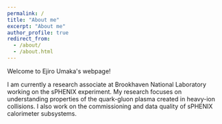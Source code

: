 ```yaml
---
permalink: /
title: "About me"
excerpt: "About me"
author_profile: true
redirect_from: 
  - /about/
  - /about.html
---
```


Welcome to Ejiro Umaka's webpage!

I am currently a research associate at Brookhaven National Laboratory working on the sPHENIX experiment. My research focuses on understanding properties of the quark-gluon plasma created in heavy-ion collisions. I also work on the commissioning and data quality of sPHENIX calorimeter subsystems.

